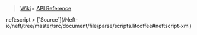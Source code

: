 > [Wiki](Home) ▸ [API Reference](API-Reference)

<dl></dl>
neft:script
> [`Source`](/Neft-io/neft/tree/master/src/document/file/parse/scripts.litcoffee#neftscript-xml)

